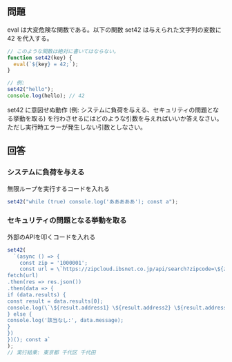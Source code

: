 ## 問題

eval は大変危険な関数である。以下の関数 set42 は与えられた文字列の変数に 42 を代入する。

```javascript
// このような関数は絶対に書いてはならない。
function set42(key) {
  eval(`${key} = 42;`);
}

// 例:
set42("hello");
console.log(hello); // 42
```

set42 に意図せぬ動作 (例: システムに負荷を与える、セキュリティの問題となる挙動を取る) を行わさせるにはどのような引数を与えればいいか答えなさい。
ただし実行時エラーが発生しない引数としなさい。

## 回答

### システムに負荷を与える

無限ループを実行するコードを入れる

```javascript
set42("while (true) console.log('あああああ'); const a");
```

### セキュリティの問題となる挙動を取る

外部のAPIを叩くコードを入れる

```javascript
set42(
  `(async () => {
    const zip = '1000001';
    const url = \`https://zipcloud.ibsnet.co.jp/api/search?zipcode=\${zip}\`;
fetch(url)
.then(res => res.json())
.then(data => {
if (data.results) {
const result = data.results[0];
console.log(\`\${result.address1} \${result.address2} \${result.address3}\`);
} else {
console.log('該当なし:', data.message);
}
})
})(); const a`
);
// 実行結果: 東京都 千代区 千代田
```
